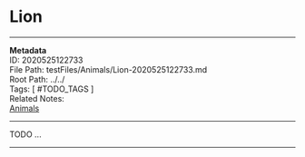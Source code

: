 # Lion  
---
**Metadata**  
ID: 2020525122733  
File Path: testFiles/Animals/Lion-2020525122733.md  
Root Path: ../../  
Tags: [ #TODO_TAGS ]  
Related Notes:  
[Animals](../testFiles/Animals/Animals-2020523121949.md)  

---
 
TODO ...

---

[TODO_REFERENCE]: . (TODO_REFERENCE_INFO)
